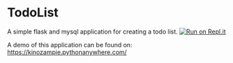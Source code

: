 # TodoList
A simple flask and mysql application for creating a todo list.
[![Run on Repl.it](https://repl.it/badge/github/KinoZampie/TodoList)](https://repl.it/github/KinoZampie/TodoList)

A demo of this application can be found on: https://kinozampie.pythonanywhere.com/
